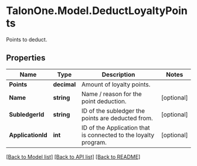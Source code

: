 # TalonOne.Model.DeductLoyaltyPoints
Points to deduct.
## Properties

Name | Type | Description | Notes
------------ | ------------- | ------------- | -------------
**Points** | **decimal** | Amount of loyalty points. | 
**Name** | **string** | Name / reason for the point deduction. | [optional] 
**SubledgerId** | **string** | ID of the subledger the points are deducted from. | [optional] 
**ApplicationId** | **int** | ID of the Application that is connected to the loyalty program. | [optional] 

[[Back to Model list]](../README.md#documentation-for-models) [[Back to API list]](../README.md#documentation-for-api-endpoints) [[Back to README]](../README.md)

